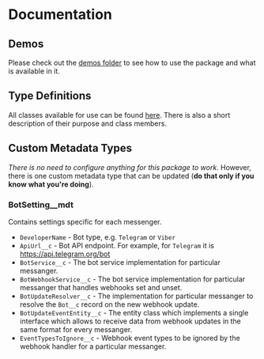 # Documentation

## Demos

Please check out the [demos folder](/demos/README.md) to see how to use the package and what is available in it.

## Type Definitions

All classes available for use can be found [here](/types/README.md). There is also a short description of their purpose and class members.

## Custom Metadata Types

_There is no need to configure anything for this package to work_. However, there is one custom metadata type that can be updated (**do that only if you know what you're doing**).

### BotSetting\_\_mdt

Contains settings specific for each messenger.

-   `DeveloperName` - Bot type, e.g. `Telegram` or `Viber`
-   `ApiUrl__c` - Bot API endpoint. For example, for `Telegram` it is https://api.telegram.org/bot
-   `BotService__c` - The bot service implementation for particular messanger.
-   `BotWebhookService__c` - The bot service implementation for particular messanger that handles webhooks set and unset.
-   `BotUpdateResolver__c` - The implementation for particular messanger to resolve the `Bot__c` record on the new webhook update.
-   `BotUpdateEventEntity__c` - The entity class which implements a single interface which allows to receive data from webhook updates in the same format for every messanger.
-   `EventTypesToIgnore__c` - Webhook event types to be ignored by the webhook handler for a particular messanger.
